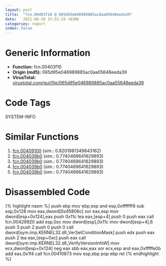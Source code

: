 ```yaml
---
layout: post
title:  "fcn.00403f10 @ 065d95e046989885ac0aa05648eeda39"
date:   2021-08-30 15:52:19 +0300
categories: report
index: false
---
```


# Generic Information
- **Function:** fcn.00403f10
- **Origin (md5):** 065d95e046989885ac0aa05648eeda39
- **VirusTotal:** [virustotal.com/gui/file/065d95e046989885ac0aa05648eeda39][virustotal_ref]

# Code Tags
<span class="tag" id="SYSTEM-INFO">SYSTEM-INFO</span>


# Similar Functions

1. [fcn.00409100][similar_1_ref] (sim.: 0.8201981349843162)
2. [fcn.004039b0][similar_2_ref] (sim.: 0.7740469641629893)
3. [fcn.004039b0][similar_3_ref] (sim.: 0.7740469641629893)
4. [fcn.004039b0][similar_4_ref] (sim.: 0.7740469641629893)
5. [fcn.004039b0][similar_5_ref] (sim.: 0.7740469641629893)


# Disassembled Code

{% highlight nasm %}
push ebp
mov ebp,esp
and esp,0xfffffff8
sub esp,0x128
mov eax,dword[0x45806c]
xor eax,esp
mov dword[esp+0x124],eax
push 0x11c
lea eax,[esp+4]
push 0
push eax
call fcn.00429920
add esp,0xc
mov dword[esp],0x11c
mov dword[esp+4],6
push 3
push 2
push 0
push 0
call dword[sym.imp.KERNEL32.dll_VerSetConditionMask]
push edx
push eax
push 2
lea eax,[esp+0xc]
push eax
call dword[sym.imp.KERNEL32.dll_VerifyVersionInfoW]
mov ecx,dword[esp+0x124]
neg eax
sbb eax,eax
xor ecx,esp
and eax,0xfffffe0b
add eax,0x1f4
call fcn.00410873
mov esp,ebp
pop ebp
ret 
{% endhighlight %}


[similar_1_ref]: /report/fcn.00409100@b9bcb002212a6b3f234989f71e66f5f7
[similar_2_ref]: /report/fcn.004039b0@d50bcea10641ce5b9a5d746273df8a0a
[similar_3_ref]: /report/fcn.004039b0@9868510768324dde7e5ccf745520e27a
[similar_4_ref]: /report/fcn.004039b0@60b56bcd9822c2761bd5abef67177c49
[similar_5_ref]: /report/fcn.004039b0@6f3df46d1fce76523268c99d7ef5bd6a
[virustotal_ref]: https://www.virustotal.com/gui/file/065d95e046989885ac0aa05648eeda39
